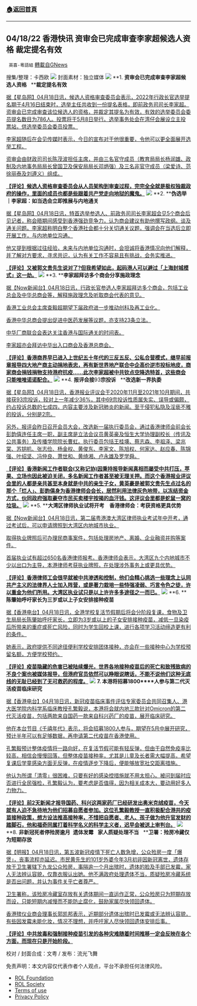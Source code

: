 ###  [:house:返回首頁](https://github.com/ourhimalayas/txt)
---


## 04/18/22 香港快讯 资审会已完成审查李家超候选人资格 裁定提名有效
` 英喜-粵語組` [轉載自GNews](https://gnews.org/zh-hans/2368685/)

搜集/整理：卡西欧
![](https://assets.gnews.org/wp-content/uploads/2022/04/0418fengmian.jpg)
封面素材：独立媒体
![](https://assets.gnews.org/wp-content/uploads/2022/04/2022-04-18-1.png)
**1. ****资审会已完成审查李家超候选人资格****   ****裁定提名有效**

[据【星岛网】04月18日讯，候选人资格审查委员会表示，2022年行政长官选举提名期于4月16日结束时，选举主任共收到一份提名表格，即前政务司司长李家超。资审会已完成审查该位候选人的资格，并裁定其提名为有效，有效的选举委员会委员提名数目为786人。投票将于5月8日举行。选举事务处会在湾仔会展设立主投票站，供选举委员会委员投票。](https://std.stheadline.com/realtime/article/1829782/即時-港聞-特首選戰-資審會已完成審查李家超候選人資格-裁定提名有效)

[李家超随后在会见传媒时表示，今日的宣布对于他很重要，令他可以更全面展开选举工程。](https://std.stheadline.com/realtime/article/1829782/即時-港聞-特首選戰-資審會已完成審查李家超候選人資格-裁定提名有效)

[资审会由财政司司长陈茂波担任主席，并由三名官守成员（教育局局长杨润雄、政制及内地事务局局长曾国卫及保安局局长邓炳强）及三名非官守成员（梁爱诗、范徐丽泰及刘遵义）组成。](https://std.stheadline.com/realtime/article/1829782/即時-港聞-特首選戰-資審會已完成審查李家超候選人資格-裁定提名有效)

**[【评论】候选人资格审查委员会从人员架构到审查过程，完完全全就是极权独裁政府的操作，里面的成员也都是些跟着共产党走向地狱的魔鬼。](https://std.stheadline.com/realtime/article/1829782/即時-港聞-特首選戰-資審會已完成審查李家超候選人資格-裁定提名有效)**
![](https://assets.gnews.org/wp-content/uploads/2022/04/2022-04-18-2.png)
**2. ****伪选举｜李家超：如当选会立即推展与内地通关**

[据【星岛网】04月18日讯，特首选举参选人、前政务司司长李家超会见5个商会后见记者，称会晤期间感受到香港强劲竞争力，认为商会建议有助他撰写政纲。谈及通关问题。李家超称明白整个香港社会都十分关切通关议题，强调会在当选后立即开展工作，与内地单位沟通。](https://std.stheadline.com/realtime/article/1829776/即時-港聞-特首選戰-李家超-如當選會立即推展與內地通關)

[他又提到根据过往经验，未来与内地单位沟通时，会坦诚将香港情况向他们解释，并了解对方要求，寻求共识，认为有关工作不容易且有挑战，会务实推进。](https://std.stheadline.com/realtime/article/1829776/即時-港聞-特首選戰-李家超-如當選會立即推展與內地通關)

**[【评论】又被郭文贵先生说对了?但我希望如此，起码港人可以避过「上海封城模式」这一劫。](https://std.stheadline.com/realtime/article/1829776/即時-港聞-特首選戰-李家超-如當選會立即推展與內地通關)**
![](https://assets.gnews.org/wp-content/uploads/2022/04/2022-04-18-3.png)
**3. ****李家超拜访多个商会分享施政理念**

[据【Now新闻台】04月18日讯，行政长官参选人李家超拜访多个商会，包括工业总会及中华总商会等，解释施政理念及听取商会代表的意见。](https://news.now.com/home/local/player?newsId=473101)

[香港工业总会主席查毅超期望下届政府进一步推动创科及再工业化。](https://news.now.com/home/local/player?newsId=473101)

[香港中华总商会提出促进中医药发展等议题，亦支持23条立法。](https://news.now.com/home/local/player?newsId=473101)

[中华厂商联合会表达关注香港与国际通关的时间表。](https://news.now.com/home/local/player?newsId=473101)

[李家超亦会拜访中华出入口商会及香港总商会。](https://news.now.com/home/local/player?newsId=473101)

**[【评论】香港商界早已进入上世纪五十年代的三反五反、公私合营模式，继早前报章报导四大地产商主动捐地表忠，再有新世界地产联合中企高价逆市投标地皮，商家商会捐钱捐物支持港府抗疫……此次李家超被中共钦点空降选特首，这些商会只能唯唯诺诺配合。](https://news.now.com/home/local/player?newsId=473101)**
![](https://assets.gnews.org/wp-content/uploads/2022/04/2022-04-18-4.png)
**4. ****报评会接****93****宗投诉****   ****改选新一界执委**

[据【星岛网】04月18日讯，香港报业评议会于2020年11月至2021年10月期间，共接获93宗投诉，较对上一年减少36%，其中69宗投诉性质属失实、误导或偏颇，约占投诉总数的七成四，内容主要涉及新冠肺炎的新闻。至于侵犯私隐及淫亵不雅的投诉，分别是2宗。](https://std.stheadline.com/realtime/article/1829784/即時-港聞-報評會接93宗投訴-74-涉失實誤導或偏頗報道)

[另外，报评会昨日召开会员大会，改选新一届执行委员会，通过香港律师会前会长彭韵僖连任主席一职，副主席是立法会议员黄英豪及恒生大学协理副校长（传讯及公共事务）及传播学院院长曹虹。执行委员包括王桂壎、蔡志森、李祖泽、梁兆棠、苏钥机、张志俭、杨金权、黄俊东、李家文、陈旭权、何家达、赵应春、陈锦强、叶绍坚、冯仲良、萧世和、黄绮湘、卢永雄及罗学舜。](https://std.stheadline.com/realtime/article/1829784/即時-港聞-報評會接93宗投訴-74-涉失實誤導或偏頗報道)

**[【评论】香港新闻工作者联会(又称记协)因秉持报导新闻真相而屡受中共打压，苹果、立场也因此被迫关闭，多名新闻工作者甚至被无理关押。而这个香港报业评议会里的人都是亲共甚至本身就是中共的亲生子女，黄英豪是被郭文贵先生点过名的那个「烂人」、彭韵僖身为香港律师会会长，居然利用法律灰色地带，以冻结资金方式，伙同政府强取豪夺市民买卖楼宇按揭的血汗钱。这评议会里都是蛇鼠一窝的垃圾。](https://std.stheadline.com/realtime/article/1829784/即時-港聞-報評會接93宗投訴-74-涉失實誤導或偏頗報道)**
![](https://assets.gnews.org/wp-content/uploads/2022/04/2022-04-18-5.png)
**5. ****大湾区律师执业试将开考　香港律师会：考获资格更具优势**

[据【Now新闻台】04月18日讯，第二届粤港澳大湾区律师执业考试年中开考，通过考试后，可以申请牌照到大湾区内地城市执业。](https://news.now.com/home/local/player?newsId=473077)

[取得执业牌照后可办理民商事案件，包括处理房地产、离婚、企业融资并购等案件。](https://news.now.com/home/local/player?newsId=473077)

[首届执业试有超过650名香港律师报考。香港律师会表示，大湾区九个内地城巿不少以出口为主导，本港律师考获执业牌照，在处理涉外事务上或更具优势。](https://news.now.com/home/local/player?newsId=473077)

**[【评论】香港律师工会很早就被中共渗透和控制，他们会精心挑选一些理念上认同共产主义的法律界人士加入阵营，或是著力栽培一些恃强凌弱、巧言令色之徒，许以重金为他们所用。大湾区执业试只是以上许许多多途径之一而已。](https://news.now.com/home/local/player?newsId=473077)**
![](https://assets.gnews.org/wp-content/uploads/2022/04/2022-04-18-6.png)
**6. ****陈肇始呼吁家长为三岁或以上子女安排接种疫苗**

[据【香港电台】04月18日讯，全港学校复活节假期后将会分阶段复课，食物及卫生局局长陈肇始呼吁家长，立即为3岁或以上的子女安排接种疫苗，减低一旦染疫后所带来的重症或死亡风险，同时为学生回校上课，进行各项学习活动缔造更有利的条件。](https://news.rthk.hk/rthk/ch/component/k2/1644499-20220418.htm)

[她表示，政府提供不同途径便利学校安排团体接种，亦会在一些接种中心为学校预留名额，方便学校预约。](https://news.rthk.hk/rthk/ch/component/k2/1644499-20220418.htm)

**[【评论】疫苗隐藏的危害已被陆续爆光，世界各地接种疫苗后的死亡和致残致病的不良个案也被媒体报导，但港府官员依然可以睁眼说瞎话，不能不说他们这种无底线的无耻已经到了无可救药的程度。](https://news.rthk.hk/rthk/ch/component/k2/1644499-20220418.htm)**
![](https://assets.gnews.org/wp-content/uploads/2022/04/2022-04-18-7.png)
**7. ****本港将招募****1800****人参与第二代灭活疫苗临床研究**

[据【香港电台】04月18日讯，新冠疫苗临床事件评估专家委员会共同召集人、港大医学院内科学系临床教授孔繁毅说，本港将会就内地三款针对Omicron的第二代灭活疫苗，包括两款来自国药一款来自科兴药厂的疫苗，展开临床研究。](https://news.rthk.hk/rthk/ch/component/k2/1644472-20220418.htm)

[他在本台节目《千禧年代》表示，将会招募1800人参与，期望在5月中展开研究，预计半年可以有足够数据，再申请第二代疫苗在香港使用。](https://news.rthk.hk/rthk/ch/component/k2/1644472-20220418.htm)

[孔繁毅预计整体疫情将一路向好，在复活节假可能有轻反弹，但由于自然免疫率比较高，相信会慢慢回落，但整体疫苗接种率，尤其是儿童及长者需大幅提高，希望复课后学童感染方面无反弹，在疫情逐步下降后，便能够放宽社交距离措施。](https://news.rthk.hk/rthk/ch/component/k2/1644472-20220418.htm)

[他认为所谓「清零」很困难，只要有好的感染控措施就不用太担心。被问到届时应否进行全民强检，孔繁毅认为，要考虑是否值得，因为相关成本大，要动用好多人力物力。](https://news.rthk.hk/rthk/ch/component/k2/1644472-20220418.htm)

**[【评论】前2天新闻才报导国药、科兴这两家药厂已经研发出奥米克绒疫苗，今天就有人迫不急待地为他们招募自愿者参加。这位孔繁毅教授一直积极配合港共的疫苗接种政策，想方设法推高接种率，不惜把自愿者、老人、孩子做为他升官发财的踏脚石，他和福奇同属打着科学名义的科学主义者，迟早会被送上审判台。](https://news.rthk.hk/rthk/ch/component/k2/1644472-20220418.htm)**
![](https://assets.gnews.org/wp-content/uploads/2022/04/2022-04-18-8.png)
**8. ****非新冠死者停殓房逾月****  ****遗体发霉****   ****家人质疑处理不当****   ****卫署：殓房冷藏仅为短期存放**

[据【明报】04月18日讯，第五波新冠疫情下死亡人数急增，公众殓房一度「爆煲」，丧事流程亦延迟。市民黄先生的101岁外婆今年3月初非因新冠离世，遗体存放于卫生署辖下九龙公众殓房，事隔逾一个月出殡时，遗体的脸及手部已发霉，家人无法辨认容貌，仅靠衣服认出她。他不满政府处理遗体不当，质疑殓房冷藏系统是否出问题，并认为事件关乎亡者尊严。](https://news.mingpao.com/pns/港聞/article/20220418/s00002/1650219168780/非新冠死者停殮房逾月-遺體發霉-家人質疑處理不當-衛署-殮房冷藏僅為短期存放)

[卫生署称，该殓房冷藏室存放有关遗体期间一直运作正常，公众殓房只为短期存放而设，只能短期内减慢而不能防止腐化，鼓励家属尽快领回遗体。](https://news.mingpao.com/pns/港聞/article/20220418/s00002/1650219168780/非新冠死者停殮房逾月-遺體發霉-家人質疑處理不當-衛署-殮房冷藏僅為短期存放)

[香港殡仪业商会理事长郭凯邦表示，近期部分遗体出殡时已发霉或无法辨认容貌，有些因发霉未能化妆，情况不理想，并呼吁家人尽快领回遗体安排后事。](https://news.mingpao.com/pns/港聞/article/20220418/s00002/1650219168780/非新冠死者停殮房逾月-遺體發霉-家人質疑處理不當-衛署-殮房冷藏僅為短期存放)

**[【评论】中共放毒和强制接种疫苗引发的各种灾难随着时间推移一定会反映在各个方面，而现在只是开始阶段。](https://news.mingpao.com/pns/港聞/article/20220418/s00002/1650219168780/非新冠死者停殮房逾月-遺體發霉-家人質疑處理不當-衛署-殮房冷藏僅為短期存放)**

校对 / 封面合成：文粤 / 发布：流光飞舞

 

免责声明：本文内容仅代表作者个人观点，平台不承担任何法律风险。

- [ROL Foundation](https://rolfoundation.org/)
- [ROL Society](https://rolsociety.org/)
- [Terms of use](https://gnews.org/terms-of-use-3/)
- [Privacy Policy](https://gnews.org/privacy-policy/)
